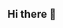 ## Hi there 👋

<!--
**AreJohn/AreJohn** is a ✨ _special_ ✨ repository because its `README.md` (this file) appears on your GitHub profile.

# Hi there 👋, I'm John Aremo!

### 🧠 Data Analyst | BI Analyst | Aspiring Data Scientist

I'm passionate about using data to solve real-world problems across marketing, education, and business. I enjoy exploring datasets, building insightful dashboards, and creating data-driven strategies that drive action.

---

### 🔭 I’m currently working on:
- My portfolio projects in Power BI, and Python**

### 🌱 I’m currently learning:
- Gaining a deep understanding of **databases** — from designing schemas to creating, managing, and using databases across different platforms.
- How to build **data pipelines** to move, transform, and automate data workflows efficiently.
- About **APIs** to pull external data for analysis and project automation.
- **Web scraping** to collect and structure data from the web.
-  **Automation tools** to streamline and speed up my data analysis processes end-to-end.

### 👯 I’m looking to collaborate on:
- Open data projects in education, marketing, and sustainability
- Dashboards and storytelling with data
- Building and working on database projects
- Backend systems that use analytics to power decision-making

### 🤔 I’m looking for help with:
- Structuring clean APIs for analytics projects

### 💬 Ask me about:
- Data storytelling and visualization
- How my data analytics expertise can drive value for your business
- How to turn dashboards into full data insights

### 📫 Connect with me on:
- [LinkedIn](https://www.linkedin.com/in/john-aremo-11126b255/)
- [Twitter](https://twitter.com/JohnTheAnalyst)
- [Blog](https://medium.com/@aremoay)

### 😄 Pronouns: He/Him  
### ⚡ Fun fact: I love translating complex problems into simple visual stories and I’m learning to automate them!

---

## 🛠️ Languages & Tools

![Google Sheets](https://img.shields.io/badge/-Google_Sheets-34A853?logo=google-sheets&logoColor=white)
![Excel](https://img.shields.io/badge/-Excel-217346?logo=microsoft-excel&logoColor=white)
![Power BI](https://img.shields.io/badge/-PowerBI-F2C811?logo=powerbi&logoColor=black)
![Python](https://img.shields.io/badge/-Python-3776AB?logo=python&logoColor=white)
![Pandas](https://img.shields.io/badge/-Pandas-150458?logo=pandas)
![NumPy](https://img.shields.io/badge/-NumPy-013243?logo=numpy)
![Jupyter](https://img.shields.io/badge/-Jupyter-F37626?logo=jupyter)
![Seaborn](https://img.shields.io/badge/-Seaborn-3776AB?logo=python&logoColor=white)
![Matplotlib](https://img.shields.io/badge/-Matplotlib-11557C?logo=python&logoColor=white)
![R](https://img.shields.io/badge/-R-276DC3?logo=r&logoColor=white)
![MySQL](https://img.shields.io/badge/-MySQL-4479A1?logo=mysql&logoColor=white)
![PostgreSQL](https://img.shields.io/badge/-PostgreSQL-336791?logo=postgresql&logoColor=white)
![Microsoft SQL Server](https://img.shields.io/badge/-MSSQL-CC2927?logo=microsoftsqlserver&logoColor=white)

---

## 📊 GitHub Stats

![Aremo John's GitHub stats](https://github-readme-stats.vercel.app/api?username=AreJohn&show_icons=true&theme=dark)
![GitHub Streak](https://github-readme-streak-stats.herokuapp.com/?user=AreJohn&theme=dark)
![Top Languages](https://github-readme-stats.vercel.app/api/top-langs/?username=AreJohn&layout=compact&theme=dark)

---

<!--
✨ Thank you for visiting my profile!
-->
